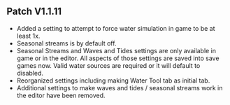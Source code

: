 ﻿## Patch V1.1.11
* Added a setting to attempt to force water simulation in game to be at least 1x.
* Seasonal streams is by default off.
* Seasonal Streams and Waves and Tides settings are only available in game or in the editor. All aspects of those settings are saved into save games now. Valid water sources are required or it will default to disabled.
* Reorganized settings including making Water Tool tab as initial tab.
* Additional settings to make waves and tides / seasonal streams work in the editor have been removed.
